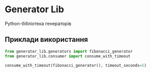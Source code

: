 # Generator Lib

Python-бібліотека генераторів

## Приклади використання

```python
from generator_lib.generators import fibonacci_generator
from generator_lib.consumer import consume_with_timeout

consume_with_timeout(fibonacci_generator(), timeout_seconds=5)
